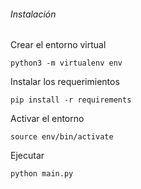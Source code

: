 ###### Instalación

Crear el entorno virtual

`python3 -m virtualenv env`

Instalar los requerimientos

`pip install -r requirements`

Activar el entorno

`source env/bin/activate`

Ejecutar

`python main.py`